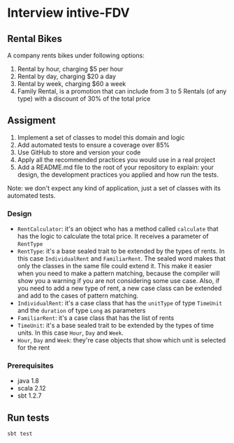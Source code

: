 # Interview intive-FDV

## Rental Bikes

A company rents bikes under following options:

1. Rental by hour, charging $5 per hour
2. Rental by day, charging $20 a day
3. Rental by week, charging $60 a week
4. Family Rental, is a promotion that can include from 3 to 5 Rentals (of any type) with a discount of 30% of the total price

## Assigment

1. Implement a set of classes to model this domain and logic
2. Add automated tests to ensure a coverage over 85%
3. Use GitHub to store and version your code
4. Apply all the recommended practices you would use in a real project
5. Add a README.md file to the root of your repository to explain: your design, the development practices you applied 
and how run the tests.

Note: we don't expect any kind of application, just a set of classes with its automated tests.

### Design

- `RentCalculator`: it's an object who has a method called `calculate` that has the logic to calculate the total price. It receives a 
parameter of `RentType`
- `RentType`: it's a base sealed trait to be extended by the types of rents. In this case `IndividualRent` and 
`FamiliarRent`. The sealed word makes that only the classes in the same file could extend it. This make it easier when 
you need to make a pattern matching, because the compiler will show you a warning if you are not considering some use 
case. Also, if you need to add a new type of rent, a new case class can be extended and add to the cases of pattern 
matching.
- `IndividualRent`: it's a case class that has the `unitType` of type `TimeUnit` and the `duration` of type `Long` as
parameters
- `FamiliarRent`: it's a case class that has the list of rents
- `TimeUnit`: it's a base sealed trait to be extended by the types of time units. In this case `Hour`, `Day` and `Week`.
- `Hour`, `Day` and `Week`: they're case objects that show which unit is selected for the rent

### Prerequisites

- java 1.8
- scala 2.12
- sbt 1.2.7

## Run tests

```sbt test```
